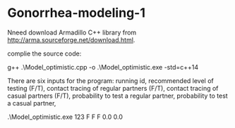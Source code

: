 # Gonorrhea-modeling-1
Nneed download Armadillo C++ library from http://arma.sourceforge.net/download.html.
 
complie the source code:

g++ .\Model_optimistic.cpp -o .\Model_optimistic.exe -std=c++14

There are six inputs for the program: running id, recommended level of testing (F/T), contact tracing of regular partners (F/T), contact tracing of casual partners (F/T), probability to test a regular partner, probability to test a casual partner, 

.\Model_optimistic.exe 123 F F F 0.0 0.0
